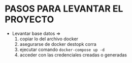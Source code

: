 # PASOS PARA LEVANTAR EL PROYECTO

- Levantar base datos =>
  1. copiar lo del archivo docker
  2. asegurarse de docker destopk corra
  3. ejecutar comando `docker-compose up -d`
  4. acceder con las credenciales creadas o generadas

